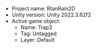 <!-- UNITY CODE ASSIST INSTRUCTIONS START -->
- Project name: RtanRain2D
- Unity version: Unity 2022.3.62f2
- Active game object:
  - Name: Trap3
  - Tag: Untagged
  - Layer: Default
<!-- UNITY CODE ASSIST INSTRUCTIONS END -->